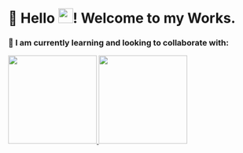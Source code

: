 # 👋 Hello <img src=https://github.com/TheDudeThatCode/TheDudeThatCode/blob/master/Assets/Earth.gif width="30">! Welcome to my Works.


### 🌱 I am currently learning and looking to collaborate with:

 <div>
  <a href="https://github.com/Raphael-Bezerra/raphael/edit/main/README.md">
  <img height="180em" src="https://github-readme-stats.vercel.app/api?username=raphael-bezerra&show_icons=true&theme=dark&include_all_commits=true&count_private=true"/>
  <img height="180em" src="https://github-readme-stats.vercel.app/api/top-langs/?username=raphael-bezerra&layout=compact&langs_count=7&theme=dark"/>
</div>

